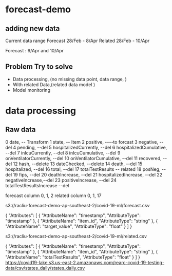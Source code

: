 # forecast-demo


## adding new data

Current data range
Forecast 28/Feb - 8/Apr
Related 28/Feb - 10/Apr

Forecast : 9/Apr and 10/Apr

## Problem Try to solve

- Data processing, (no missing data point, data range, )
- With related Data,(related data model )
- Model monitoring



# data processing
## Raw data
0 date, -- Transform
1 state, -- Item
2 positive, ----to forcast
3 negative, --del
4 pending, --del
5 hospitalizedCurrently,  --del
6 hospitalizedCumulative, --del
7 inIcuCurrently, --del
8 inIcuCumulative, --del
9 onVentilatorCurrently, --del
10 onVentilatorCumulative, --del
11 recovered, --del
12 hash, --delete
13 dateChecked, --delete
14 death, --del
15 hospitalized, --del
16 total, --del
17 totalTestResults -- related
18 posNeg, --del
19 fips, --del
20 deathIncrease, --del
21 hospitalizedIncrease, --del
22 negativeIncrease,--del
23 positiveIncrease, --del
24 totalTestResultsIncrease --del


forecast column 0, 1, 2
related column 0, 1, 17

s3://racliu-forecast-demo-ap-southeast-2/covid-19-ml/forecast.csv

{
	"Attributes": [
		{
			"AttributeName": "timestamp",
			"AttributeType": "timestamp"
		},
		{
			"AttributeName": "item_id",
			"AttributeType": "string"
		},
		{
			"AttributeName": "target_value",
			"AttributeType": "float"
		}
	]
}




s3://racliu-forecast-demo-ap-southeast-2/covid-19-ml/related.csv


{
	"Attributes": [
		{
			"AttributeName": "timestamp",
			"AttributeType": "timestamp"
		},
		{
			"AttributeName": "item_id",
			"AttributeType": "string"
		},
		{
			"AttributeName": "totalTestResults",
			"AttributeType": "float"
		}
	]
}
https://covid19-lake.s3.us-east-2.amazonaws.com/rearc-covid-19-testing-data/csv/states_daily/states_daily.csv
